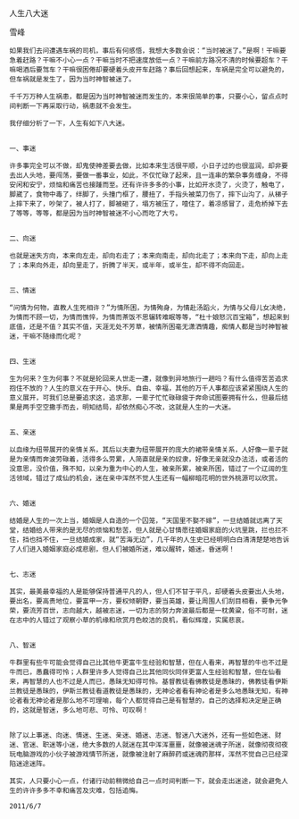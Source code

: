 人生八大迷

雪峰


    如果我们去问遭遇车祸的司机，事后有何感悟，我想大多数会说：“当时被迷了。”是啊！干嘛要急着赶路？干嘛不小心一点？干嘛当时不把速度放低一点？干嘛前方路况不清的时候要超车？干嘛喝酒后要驾车？干嘛很困倦却要硬着头皮开车赶路？事后回想起来，车祸是完全可以避免的，但车祸就是发生了，因为当时神智被迷了。

    千千万万种人生祸患，都是因为当时神智被迷而发生的，本来很简单的事，只要小心，留点点时间判断一下再采取行动，祸患就不会发生。

    我仔细分析了一下，人生有如下八大迷。


    一、事迷

    许多事完全可以不做，却鬼使神差要去做，比如本来生活很平顺，小日子过的也很滋润，却非要去出人头地，要闯荡，要做一番事业，如此，不仅忙碌了起来，且一连串的繁杂事务缠身，不得安闲和安宁，烦恼和痛苦也接踵而至。还有许许多多的小事，比如开水烫了，火烫了，触电了，脚崴了，食物中毒了，绊脚了，头撞门框了，腰扭了，手指头被菜刀伤了，摔下山沟了，从梯子上摔下来了，吵架了，被人打了，脚被砸了，塌方被压了，噎住了，着凉感冒了，走危桥掉下去了等等，等等，都是因为当时神智被迷不小心而吃了大亏。


    二、向迷

    也就是迷失方向，本来向左走，却向右走了；本来向南走，却向北走了；本来向下走，却向上走了；本来向外走，却向里走了，折腾了半天，或半年，或半生，却不得不向回走。


    三、情迷

    “问情为何物，直教人生死相许？”为情所困，为情殉身，为情赴汤蹈火，为情与父母儿女决绝，为情而不顾一切，为情而憔悴，为情而茶饭不思辗转难眠等等，“杜十娘怒沉百宝箱”，想起来到底值，还是不值？其实不值，天涯无处不芳草，被情所困毫无潇洒情趣，痴情人都是当时神智被迷，干嘛不随缘而化呢？


    四、生迷

    生为何来？生为何事？不就是轮回来人世走一遭，就像到异地旅行一趟吗？有什么值得苦苦追求抱住不放的？人生的意义在于开心、快乐、自由、幸福，其他的万千人事都应该紧紧围绕人生的意义展开，可我们总是要追求这，追求那，一辈子忙忙碌碌疲于奔命试图要拥有什么，但最后结果是两手空空撒手而去，明知结局，却依然痴心不改，这就是人生的一大迷。


    五、亲迷

    以血缘为纽带展开的亲情关系，其后以夫妻为纽带展开的庞大的裙带亲情关系，人好像一辈子就是为亲情而奔波劳碌着，活得多么劳累，人简直就是亲的奴隶，好像无亲就没办法活，或者活的没意思，没价值，殊不知，以亲为重为中心的人生，被亲所累，被亲所困，错过了一个辽阔的生活领域，错过了成仙的机会，迷在亲中浑然不觉人生还有一幅柳暗花明的世外桃源可以欣赏。


    六、婚迷

    结婚是人生的一次上当，婚姻是人自造的一个囚笼，“天国里不娶不嫁”，一旦结婚就远离了天堂，结婚给人带来的是无尽的烦恼和愁苦，但人就是心甘情愿往婚姻家庭的火坑里跳，拦也拦不住，挡也挡不住，一旦结婚成家，就“苦海无边”，几千年的人生史已经明明白白清清楚楚地告诉了人们进入婚姻家庭必成悲剧，但人们被婚所迷，难以醒转，婚迷，昏迷啊！


    七、志迷

    其实，最美最幸福的人是能够保持普通平凡的人，但人们不甘于平凡，却硬着头皮要出人头地，要出名，要高贵地位，要富甲一方，要权倾朝野，要当英雄，要让周围人们刮目相看，要争光争荣，要流芳百世，志向越大，越被志迷，一切为志的努力奔波最后都是一枕黄粱，俗不可耐，迷在志中的人错过了观察小草的机缘和欣赏月色皎洁的良机，看似辉煌，实属悲哀。


    八、智迷

    牛群里有些牛可能会觉得自己比其他牛更富牛生经验和智慧，但在人看来，再智慧的牛也不过是牛而已，愚蠢得可怜；人群里许多人觉得自己比其他同伙同伴更富人生经验和智慧，但在仙看来，再智慧的人也不过是人而已，愚昧无知得可怜。基督教徒看佛教徒是愚昧的，佛教徒看伊斯兰教徒是愚昧的，伊斯兰教徒看道教徒是愚昧的，无神论者看有神论者是多么地愚昧无知，有神论者看无神论者是那么地不可理喻，每个人都觉得自己是有智慧的，自己的选择和决定是正确的，这就是智迷，多么地可悲、可怜、可叹啊！


    除了以上事迷、向迷、情迷、生迷、亲迷、婚迷、志迷、智迷八大迷外，还有一些如色迷、财迷、官迷、职迷等小迷，绝大多数的人就迷在其中浑浑噩噩，就像被迷魂子所迷，就像彻夜彻夜玩电脑游戏的小伙子被游戏情节所迷，就像被注射了麻醉药或迷魂药那样，浑然不觉自己已经深陷迷途迷阵。

    其实，人只要小心一点，付诸行动前稍微给自己一点时间判断一下，就会走出迷途，就会避免人生的许许多多不幸和痛苦及灾难，包括追悔。

    2011/6/7



